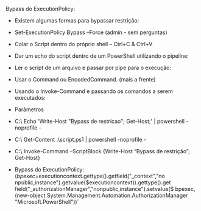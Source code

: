 Bypass do ExecutionPolicy:
- Existem algumas formas para bypassar restrição:
- Set-ExecutionPolicy Bypass –Force (admin - sem perguntas)
- Colar o Script dentro do próprio shell – Ctrl+C & Ctrl+V
- Dar um echo do script dentro de um PowerShell utilizando o pipeline:
- Ler o script de um arquivo e passar por pipe para o execução:
- Usar o Command ou EncodedCommand. (mais a frente)
- Usando o Invoke-Command e passando os comandos a serem executados:
- Parâmetros
- C:\ Echo 'Write-Host "Bypass de restricao"; Get-Host;' | powershell -noprofile -
- C:\ Get-Content .\script.ps1 | powershell -noprofile -
- C:\ Invoke-Command –ScriptBlock {Write-Host “Bypass de restrição”; Get-Host}


- Bypass do ExecutionPolicy:
($bpexec=$executioncontext.gettype().getfield("_context","no
npublic,instance").getvalue($executioncontext)).gettype().get
field("_authorizationManager","nonpublic,instance").setvalue($
bpexec, (new-object
System.Management.Automation.AuthorizationManager
"Microsoft.PowerShell"))´
